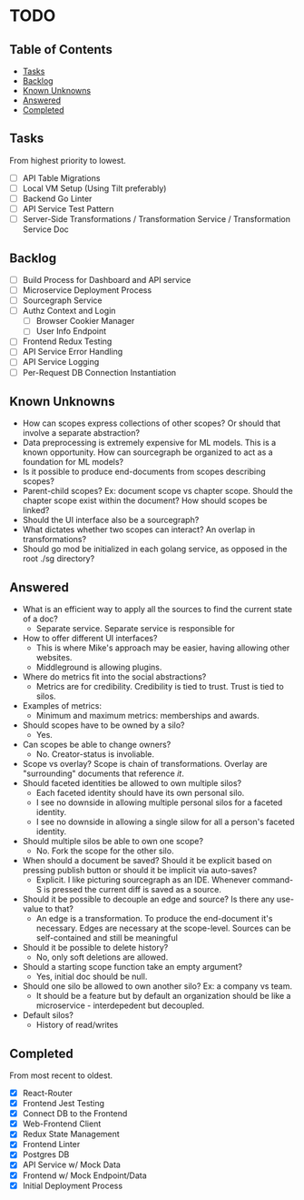 # TODO 

## Table of Contents 
- [Tasks](#todo)
- [Backlog](#backlog)
- [Known Unknowns](#known-unknowns)    
- [Answered](#answered)   
- [Completed](#completed)

## Tasks 
From highest priority to lowest. 
- [ ] API Table Migrations
- [ ] Local VM Setup (Using Tilt preferably)
- [ ] Backend Go Linter
- [ ] API Service Test Pattern
- [ ] Server-Side Transformations / Transformation Service / Transformation Service Doc 

## Backlog
- [ ] Build Process for Dashboard and API service
- [ ] Microservice Deployment Process
- [ ] Sourcegraph Service 
- [ ] Authz Context and Login
    - [ ] Browser Cookier Manager 
    - [ ] User Info Endpoint
- [ ] Frontend Redux Testing
- [ ] API Service Error Handling 
- [ ] API Service Logging
- [ ] Per-Request DB Connection Instantiation

## Known Unknowns
- How can scopes express collections of other scopes? Or should that involve a separate abstraction? 
- Data preprocessing is extremely expensive for ML models. This is a known opportunity. How can sourcegraph be organized to act as a foundation for ML models? 
- Is it possible to produce end-documents from scopes describing scopes? 
- Parent-child scopes? Ex: document scope vs chapter scope. Should the chapter scope exist within the document? How should scopes be linked? 
- Should the UI interface also be a sourcegraph? 
- What dictates whether two scopes can interact? An overlap in transformations?
- Should go mod be initialized in each golang service, as opposed in the root ./sg directory?

## Answered
- What is an efficient way to apply all the sources to find the current state of a doc?
    - Separate service. Separate service is responsible for 
- How to offer different UI interfaces? 
    - This is where Mike's approach may be easier, having allowing other websites. 
    - Middleground is allowing plugins. 
- Where do metrics fit into the social abstractions? 
    - Metrics are for credibility. Credibility is tied to trust. Trust is tied to silos.
- Examples of metrics: 
    - Minimum and maximum metrics: memberships and awards.
- Should scopes have to be owned by a silo? 
    - Yes. 
- Can scopes be able to change owners? 
    - No. Creator-status is involiable. 
- Scope vs overlay? 
    Scope is chain of transformations. Overlay are "surrounding" documents that reference _it_.     
- Should faceted identities be allowed to own multiple silos?
    - Each faceted identity should have its own personal silo. 
    - I see no downside in allowing multiple personal silos for a faceted identity. 
    - I see no downside in allowing a single silow for all a person's faceted identity. 
- Should multiple silos be able to own one scope? 
    - No. Fork the scope for the other silo. 
- When should a document be saved? Should it be explicit based on pressing publish button or should it be implicit via auto-saves? 
    - Explicit. I like picturing sourcegraph as an IDE. Whenever command-S is pressed the current diff is saved as a source.
- Should it be possible to decouple an edge and source? Is there any use-value to that? 
    - An edge is a transformation. To produce the end-document it's necessary. Edges are necessary at the scope-level. Sources can be self-contained and still be meaningful
- Should it be possible to delete history?
    - No, only soft deletions are allowed.  
- Should a starting scope function take an empty argument? 
    - Yes, initial doc should be null.  
- Should one silo be allowed to own another silo? Ex: a company vs team. 
    - It should be a feature but by default an organization should be like a microservice - interdepedent but decoupled. 
- Default silos? 
    - History of read/writes

## Completed
From most recent to oldest. 
- [x] React-Router
- [x] Frontend Jest Testing
- [x] Connect DB to the Frontend
- [x] Web-Frontend Client
- [x] Redux State Management
- [x] Frontend Linter
- [x] Postgres DB
- [x] API Service w/ Mock Data
- [x] Frontend w/ Mock Endpoint/Data
- [x] Initial Deployment Process
